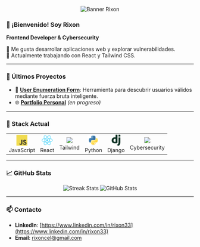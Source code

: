 <!-- Banner principal -->
<p align="center">
  <img src="https://github.com/user-attachments/assets/d4a71ddd-f58c-4c18-8c33-05d40bc3163f" alt="Banner Rixon" />
</p>



### 👋 ¡Bienvenido! Soy Rixon  
**Frontend Developer & Cybersecurity**

🎯 Me gusta desarrollar aplicaciones web y explorar vulnerabilidades.  
🧠 Actualmente trabajando con React y Tailwind CSS.

---

### 🚀 Últimos Proyectos

- 🔐 [**User Enumeration Form**](https://github.com/rixon33/user-enumeration-form): Herramienta para descubrir usuarios válidos mediante fuerza bruta inteligente.
- 🌐 [**Portfolio Personal**](https://github.com/rixon33/portfolio) *(en progreso)*

---

### 🧰 Stack Actual

<table>
  <tr>
    <td align="center"><img src="https://raw.githubusercontent.com/devicons/devicon/master/icons/javascript/javascript-original.svg" width="30"/><br>JavaScript</td>
    <td align="center"><img src="https://raw.githubusercontent.com/devicons/devicon/master/icons/react/react-original.svg" width="30"/><br>React</td>
    <td align="center"><img src="https://www.vectorlogo.zone/logos/tailwindcss/tailwindcss-icon.svg" width="30"/><br>Tailwind</td>
    <td align="center"><img src="https://raw.githubusercontent.com/devicons/devicon/master/icons/python/python-original.svg" width="30"/><br>Python</td>
    <td align="center"><img src="https://raw.githubusercontent.com/devicons/devicon/master/icons/django/django-plain.svg" width="30"/><br>Django</td>
    <td align="center"><img src="https://img.icons8.com/ios-filled/50/ffffff/security-shield.png" width="30"/><br>Cybersecurity</td>
  </tr>
</table>

---

### 📈 GitHub Stats

<p align="center">
  <img src="https://github-readme-streak-stats.herokuapp.com?user=rixon33&theme=dark-minimalist&locale=es&short_numbers=true" alt="Streak Stats" />
  <img src="https://github-readme-stats.vercel.app/api?username=rixon33&show_icons=true&theme=radical" alt="GitHub Stats" />
</p>

---

### 📫 Contacto

- **LinkedIn**: [https://www.linkedin.com/in/rixon33](https://www.linkedin.com/in/rixon33)  
- **Email**: rixoncel@gmail.com
